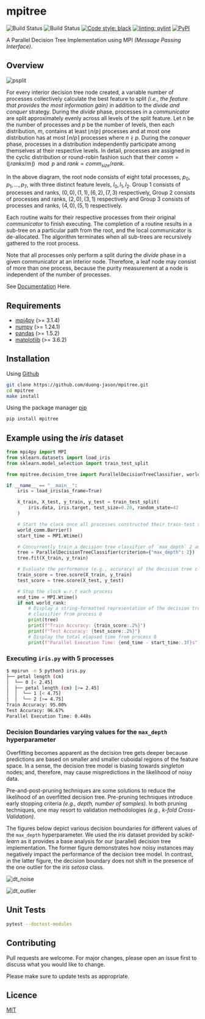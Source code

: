 # mpitree

![Build Status](https://github.com/duong-jason/mpitree/workflows/Unit%20Tests/badge.svg)
![Build Status](https://github.com/duong-jason/mpitree/workflows/Lint/badge.svg)
[![Code style: black](https://img.shields.io/badge/code%20style-black-000000.svg)](https://github.com/psf/black)
[![linting: pylint](https://img.shields.io/badge/linting-pylint-yellowgreen)](https://github.com/PyCQA/pylint)
[![PyPI](https://badge.fury.io/py/mpitree.svg)](https://badge.fury.io/py/mpitree)

A Parallel Decision Tree Implementation using MPI *(Message Passing Interface)*.

## Overview

![psplit](https://raw.githubusercontent.com/duong-jason/mpitree/main/images/process_split.png)

For every interior decision tree node created, a variable number of processes collectively calculate the best feature to split *(i.e., the feature that provides the most information gain)* in addition to the *divide and conquer* strategy. During the *divide* phase, processes in a *communicator* are split approximately evenly across all levels of the split feature. Let $n$ be the number of processes and $p$ be the number of levels, then each distribution, $m$, contains at least $\lfloor n/p \rfloor$ processes and at most one distribution has at most $\lceil n/p \rceil$ processes where $n\nmid p$. During the *conquer* phase, processes in a distribution independently participate among themselves at their respective levels. In detail, processes are assigned in the cyclic distribution or round-robin fashion such that their $comm = (\lfloor ranks/m\rfloor)\mod p$ and $rank = comm_{size}/rank$.

In the above diagram, the root node consists of eight total processes, $p_0, p_1, ..., p_7$, with three distinct feature levels, $l_0, l_1, l_2$. Group 1 consists of processes and ranks, $(0,0), (1,1), (6,2), (7,3)$ respectively, Group 2 consists of processes and ranks, $(2,0), (3,1)$ respectively and Group 3 consists of processes and ranks, $(4,0), (5,1)$ respectively.

Each routine waits for their respective processes from their original *communicator* to finish executing. The completion of a routine results in a sub-tree on a particular path from the root, and the local communicator is de-allocated. The algorithm terminates when all sub-trees are recursively gathered to the root process.

Note that all processes only perform a split during the *divide* phase in a given communicator at an interior node. Therefore, a leaf node may consist of more than one process, because the purity measurement at a node is independent of the number of processes.

See [Documentation](https://duong-jason.github.io/mpitree/) Here.

## Requirements

- [mpi4py](https://pypi.org/project/mpi4py/) (>= 3.1.4)
- [numpy](https://pypi.org/project/pandas/) (>= 1.24.1)
- [pandas](https://pypi.org/project/numpy/) (>= 1.5.2)
- [matplotlib](https://pypi.org/project/matplotlib/) (>= 3.6.2)

## Installation

Using [Github](https://github.com/duong-jason/mpitree)

```bash
git clone https://github.com/duong-jason/mpitree.git
cd mpitree
make install
```

Using the package manager [pip](https://pypi.org/project/mpitree/)

```bash
pip install mpitree
```

## Example using the *iris* dataset

```python
from mpi4py import MPI
from sklearn.datasets import load_iris
from sklearn.model_selection import train_test_split

from mpitree.decision_tree import ParallelDecisionTreeClassifier, world_comm, world_rank

if __name__ == "__main__":
    iris = load_iris(as_frame=True)

    X_train, X_test, y_train, y_test = train_test_split(
        iris.data, iris.target, test_size=0.20, random_state=42
    )

    # Start the clock once all processes constructed their train-test sets
    world_comm.Barrier()
    start_time = MPI.Wtime()

    # Concurrently train a decision tree classifier of `max_depth` 2 among all processes
    tree = ParallelDecisionTreeClassifier(criterion={"max_depth": 2})
    tree.fit(X_train, y_train)

    # Evaluate the performance (e.g., accuracy) of the decision tree classifier
    train_score = tree.score(X_train, y_train)
    test_score = tree.score(X_test, y_test)

    # Stop the clock w.r.t each process
    end_time = MPI.Wtime()
    if not world_rank:
        # Display a string-formatted representation of the decision tree
        # classifier from process 0
        print(tree)
        print(f"Train Accuracy: {train_score:.2%}")
        print(f"Test Accuracy: {test_score:.2%}")
        # Display the total elapsed time from process 0
        print(f"Parallel Execution Time: {end_time - start_time:.3f}s")
```

### Executing `iris.py` with 5 processes

```bash
$ mpirun -n 5 python3 iris.py
├── petal length (cm)
│  └── 0 [< 2.45]
│  ├── petal length (cm) [>= 2.45]
│  │  └── 1 [< 4.75]
│  │  └── 2 [>= 4.75]
Train Accuracy: 95.00%
Test Accuracy: 96.67%
Parallel Execution Time: 0.448s
```

### Decision Boundaries varying values for the `max_depth` hyperparameter

Overfitting becomes apparent as the decision tree gets deeper because predictions are based on smaller and smaller cuboidal regions of the feature space. In a sense, the decision tree model is biasing towards *singleton* nodes; and, therefore, may cause mispredictions in the likelihood of noisy data.

Pre-and-post-pruning techniques are some solutions to reduce the likelihood of an overfitted decision tree. Pre-pruning techniques introduce early stopping criteria *(e.g., depth, number of samples)*. In both pruning techniques, one may resort to validation methodologies *(e.g., k-fold Cross-Validation)*.

The figures below depict various decision boundaries for different values of the `max_depth` hyperparameter. We used the *iris* dataset provided by *scikit-learn* as it provides a base analysis for our (parallel) decision tree implementation. The former figure demonstrates how noisy instances may negatively impact the performance of the decision tree model. In contrast, in the latter figure, the decision boundary does not shift in the presence of the one outlier for the *iris setosa* class.

![dt_noise](https://raw.githubusercontent.com/duong-jason/mpitree/main/images/dt_noise.png)

![dt_outlier](https://raw.githubusercontent.com/duong-jason/mpitree/main/images/dt_outlier.png)

## Unit Tests

```bash
pytest --doctest-modules
```

## Contributing

Pull requests are welcome. For major changes, please open an issue first to discuss what you would like to change.

Please make sure to update tests as appropriate.

## Licence

[MIT](https://github.com/duong-jason/mpitree/blob/main/LICENSE)

